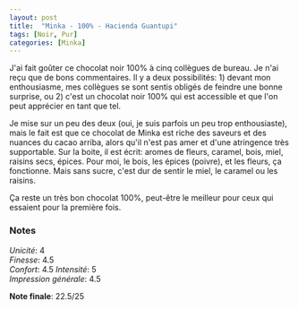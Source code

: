```yaml
---
layout: post
title:  "Minka - 100% - Hacienda Guantupi"
tags: [Noir, Pur] 
categories: [Minka]
---
```


J'ai fait goûter ce chocolat noir 100% à cinq collègues de bureau. Je n'ai reçu que de bons commentaires. Il y a deux possibilités: 1) devant mon enthousiasme, mes collègues se sont sentis obligés de feindre une bonne surprise, ou 2) c'est un chocolat noir 100% qui est accessible et que l'on peut apprécier en tant que tel.

Je mise sur un peu des deux (oui, je suis parfois un peu trop enthousiaste), mais le fait est que ce chocolat de Minka est riche des saveurs et des nuances du cacao arriba, alors qu'il n'est pas amer et d'une atringence très supportable. Sur la boite, il est écrit: aromes de fleurs, caramel, bois, miel, raisins secs, épices. Pour moi, le bois, les épices (poivre), et les fleurs, ça fonctionne. Mais sans sucre, c'est dur de sentir le miel, le caramel ou les raisins.

Ça reste un très bon chocolat 100%, peut-être le meilleur pour ceux qui essaient pour la première fois.




### Notes

_Unicité_: 4  
_Finesse_: 4.5  
_Confort_: 4.5 
_Intensité_: 5  
_Impression générale_: 4.5

**Note finale**: 22.5/25